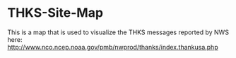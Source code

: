 # THKS-Site-Map
This is a map that is used to visualize the THKS messages reported by NWS here: 
http://www.nco.ncep.noaa.gov/pmb/nwprod/thanks/index.thankusa.php

